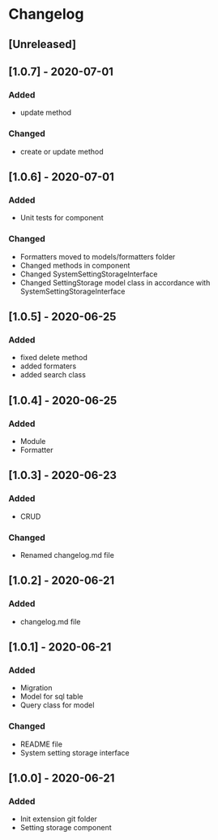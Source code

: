 # Changelog

## [Unreleased]

## [1.0.7] - 2020-07-01
### Added
- update method
### Changed
- create or update method

## [1.0.6] - 2020-07-01
### Added
- Unit tests for component
### Changed
- Formatters moved to models/formatters folder
- Changed methods in component
- Changed SystemSettingStorageInterface
- Changed SettingStorage model class in accordance with SystemSettingStorageInterface

## [1.0.5] - 2020-06-25
### Added
- fixed delete method
- added formaters
- added search class

## [1.0.4] - 2020-06-25
### Added
- Module
- Formatter

## [1.0.3] - 2020-06-23
### Added
- CRUD
### Changed
- Renamed changelog.md file

## [1.0.2] - 2020-06-21
### Added
- changelog.md file

## [1.0.1] - 2020-06-21
### Added
- Migration
- Model for sql table
- Query class for model
### Changed
- README file
- System setting storage interface

## [1.0.0] - 2020-06-21
### Added
- Init extension git folder
- Setting storage component

